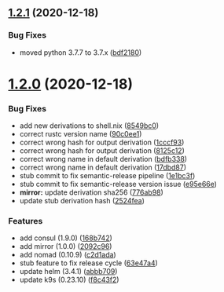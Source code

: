 ## [1.2.1](https://github.com/talismanco/talismanpkgs/compare/v1.2.0...v1.2.1) (2020-12-18)


### Bug Fixes

* moved python 3.7.7 to 3.7.x ([bdf2180](https://github.com/talismanco/talismanpkgs/commit/bdf2180041631d6530e547ee84b2ca84f68da9eb))

# [1.2.0](https://github.com/talismanco/talismanpkgs/compare/v1.1.0...v1.2.0) (2020-12-18)


### Bug Fixes

* add new derivations to shell.nix ([8549bc0](https://github.com/talismanco/talismanpkgs/commit/8549bc0ad7bf946e7a4bb1c7ae29f55a9c4b6f32))
* correct rustc version name ([90c0ee1](https://github.com/talismanco/talismanpkgs/commit/90c0ee12c1d755063e65107c4f39f41a9c32da35))
* correct wrong hash for output derivation ([1cccf93](https://github.com/talismanco/talismanpkgs/commit/1cccf931bdb9f4b35111215d9c6b7fa462282952))
* correct wrong hash for output derivation ([8125c12](https://github.com/talismanco/talismanpkgs/commit/8125c122bf5497db38926a8e6963122817753c75))
* correct wrong name in default derivation ([bdfb338](https://github.com/talismanco/talismanpkgs/commit/bdfb3386451e23c83b552714b4357cc4c3f41b4a))
* correct wrong name in default derivation ([17dbd87](https://github.com/talismanco/talismanpkgs/commit/17dbd87577db55b612be2dc983ce074e45de9812))
* stub commit to fix semantic-release pipeline ([1e1bc3f](https://github.com/talismanco/talismanpkgs/commit/1e1bc3f4c5ad36b51847d1e5c0f206f61bcd18ca))
* stub commit to fix semantic-release version issue ([e95e66e](https://github.com/talismanco/talismanpkgs/commit/e95e66ebe6403c070d2e64d4e8ab136706bca5e0))
* **mirror:** update derivation sha256 ([776ab98](https://github.com/talismanco/talismanpkgs/commit/776ab98a9e1c25bdc4ea9c9f833b8b167f8f84c9))
* update stub derivation hash ([2524fea](https://github.com/talismanco/talismanpkgs/commit/2524feaee84302dc168e33ef47e13a0441a79a5a))


### Features

* add consul (1.9.0) ([168b742](https://github.com/talismanco/talismanpkgs/commit/168b7420624d7a1d002a9743dcb9c1da8d1c4f41))
* add mirror (1.0.0) ([2092c96](https://github.com/talismanco/talismanpkgs/commit/2092c96d2f8c66e374438c094a3e710ec78bcac3))
* add nomad (0.10.9) ([c2d1ada](https://github.com/talismanco/talismanpkgs/commit/c2d1adae18be1d216144eff79410d3d8b3e931e1))
* stub feature to fix release cycle ([63e47a4](https://github.com/talismanco/talismanpkgs/commit/63e47a4c7d34d4d51cacb324acf82d320be5a1c7))
* update helm (3.4.1) ([abbb709](https://github.com/talismanco/talismanpkgs/commit/abbb7092d4e71d97162be803352ab9e26297621b))
* update k9s (0.23.10) ([f8c43f2](https://github.com/talismanco/talismanpkgs/commit/f8c43f2bf0d04cb053ef2b8d993e0a8dd3610ce2))
